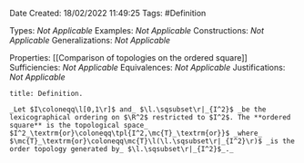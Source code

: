 <div class="topSpace"></div>

Date Created: 18/02/2022 11:49:25
Tags: #Definition

Types: _Not Applicable_
Examples: _Not Applicable_
Constructions: _Not Applicable_
Generalizations: _Not Applicable_

Properties: [[Comparison of topologies on the ordered square]]
Sufficiencies: _Not Applicable_
Equivalences: _Not Applicable_
Justifications: _Not Applicable_

``` ad-Definition
title: Definition.

_Let $I\coloneqq\l[0,1\r]$ and_ $\l.\sqsubset\r|_{I^2}$ _be the lexicographical ordering on $\R^2$ restricted to $I^2$. The **ordered square** is the topological space_ $I^2_\textrm{or}\coloneqq\tpl{I^2,\mc{T}_\textrm{or}}$ _where_ $\mc{T}_\textrm{or}\coloneqq\mc{T}\l(\l.\sqsubset\r|_{I^2}\r)$ _is the order topology generated by_ $\l.\sqsubset\r|_{I^2}$_._

```
